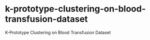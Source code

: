 # k-prototype-clustering-on-blood-transfusion-dataset
K-Prototype Clustering on Blood Transfusion Dataset
